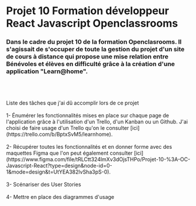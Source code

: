 # Projet 10 Formation développeur React Javascript Openclassrooms
### Dans le cadre du projet 10 de la formation Openclasrooms. Il s'agissait de s'occuper de toute la gestion du projet d'un site de cours à distance qui propose une mise relation entre Bénévoles et élèves en difficulté grâce à la création d'une application "Learn@home".
<br>
<br>
<br>
Liste des tâches que j'ai dû accomplir lors de ce projet<br><br> 
1- Énumérer les fonctionnalités mises en place sur chaque page de l'application grâce à l'utilisation d'un Trello, d'un Kanban ou un Github. J'ai choisi de faire usage d'un Trello qu'on le consulter [ici](https://trello.com/b/BptxSvM5/learnhome).
<br><br>
2- Récupérer toutes les fonctionnalités et en donner forme avec des maquettes Figma que l'on peut également consulter [ici](https://www.figma.com/file/tRLCtt324lmXv3dOjsTHPo/Projet-10-%3A-OC-Javascript-React?type=design&node-id=0-1&mode=design&t=UtYEA382lvSha3pS-0).
<br><br>
3- Scénariser des User Stories <br><br>
4- Mettre en place des diagrammes d'usage 